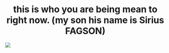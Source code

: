 <h1 align="center">this is who you are being mean to right now. (my son his name is Sirius FAGSON)</h1>
<img align="center" src="https://github.com/user-attachments/assets/42ed2eaf-df82-44b0-b1fd-5911aba97ce3">
